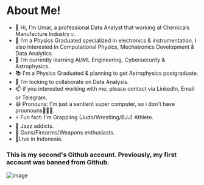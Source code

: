 # About Me!
- 👋 Hi, I’m Umar, a professional Data Analyst that working at Chemicals Manufacture Industry☺️.
- 👀 I’m a Physics Graduated specialized in electronics & instrumentation, I also interested in Computational Physics, Mechatronics Development & Data Analytics.
- 🌱 I’m currently learning AI/ML Engineering, Cybersecurity & Astrophysics.
- 📚 I'm a Physics Graduated & planning to get Astrophysics postgraduate.
- 💞️ I’m looking to collaborate on Data Analysis.
- 📫 if you interested working with me, please contact via LinkedIn, Email or Telegram.
- 😄 Pronouns: I'm just a sentient super computer, so i don't have prounouns🗿🗿🗿.
- ⚡ Fun fact: I'm Grappling (Judo/Wrestling/BJJ) Athlete.
- 🎷 Jazz addicts.
- 🔫 Guns/Firearms/Weapons enthusiasts.
- 📍Live in Indonesia.

### This is my second's Github account. Previously, my first account was banned from Github.
![image](https://github.com/user-attachments/assets/f2b4decf-9a3f-4004-b560-e92968c2c23a)

<!---
bahruprojects/bahruprojects is a ✨ special ✨ repository because its `README.md` (this file) appears on your GitHub profile.
You can click the Preview link to take a look at your changes.
--->


